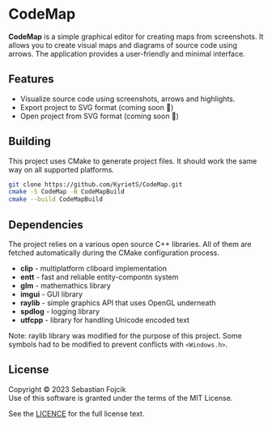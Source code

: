 # CodeMap

**CodeMap** is a simple graphical editor for creating maps from screenshots. It allows you to create visual maps and diagrams of source code using arrows. The application provides a user-friendly and minimal interface.

## Features

* Visualize source code using screenshots, arrows and highlights.
* Export project to SVG format (coming soon 🚧)
* Open project from SVG format (coming soon 🚧)

## Building

This project uses CMake to generate project files. It should work the same way on all supported platforms.

```bash
git clone https://github.com/KyrietS/CodeMap.git
cmake -S CodeMap -B CodeMapBuild
cmake --build CodeMapBuild
```

## Dependencies

The project relies on a various open source C++ libraries. All of them are fetched automatically during the CMake configuration process.

* **clip** - multiplatform cliboard implementation
* **entt** - fast and reliable entity-compontn system
* **glm** - mathemathics library
* **imgui** - GUI library
* **raylib** - simple graphics API that uses OpenGL underneath
* **spdlog** - logging library
* **utfcpp** - library for handling Unicode encoded text

Note: raylib library was modified for the purpose of this project. Some symbols had to be modified to prevent conflicts with `<Windows.h>`.

## License

Copyright © 2023 Sebastian Fojcik \
Use of this software is granted under the terms of the MIT License.

See the [LICENCE](LICENSE) for the full license text.
